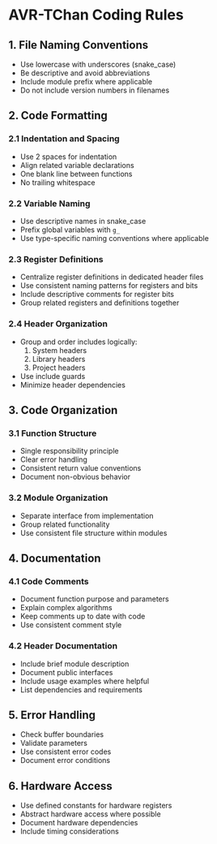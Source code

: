 # AVR-TChan Coding Rules

## 1. File Naming Conventions
- Use lowercase with underscores (snake_case)
- Be descriptive and avoid abbreviations
- Include module prefix where applicable
- Do not include version numbers in filenames

## 2. Code Formatting
### 2.1 Indentation and Spacing
- Use 2 spaces for indentation
- Align related variable declarations
- One blank line between functions
- No trailing whitespace

### 2.2 Variable Naming
- Use descriptive names in snake_case
- Prefix global variables with `g_`
- Use type-specific naming conventions where applicable

### 2.3 Register Definitions
- Centralize register definitions in dedicated header files
- Use consistent naming patterns for registers and bits
- Include descriptive comments for register bits
- Group related registers and definitions together

### 2.4 Header Organization
- Group and order includes logically:
  1. System headers
  2. Library headers
  3. Project headers
- Use include guards
- Minimize header dependencies

## 3. Code Organization
### 3.1 Function Structure
- Single responsibility principle
- Clear error handling
- Consistent return value conventions
- Document non-obvious behavior

### 3.2 Module Organization
- Separate interface from implementation
- Group related functionality
- Use consistent file structure within modules

## 4. Documentation
### 4.1 Code Comments
- Document function purpose and parameters
- Explain complex algorithms
- Keep comments up to date with code
- Use consistent comment style

### 4.2 Header Documentation
- Include brief module description
- Document public interfaces
- Include usage examples where helpful
- List dependencies and requirements

## 5. Error Handling
- Check buffer boundaries
- Validate parameters
- Use consistent error codes
- Document error conditions

## 6. Hardware Access
- Use defined constants for hardware registers
- Abstract hardware access where possible
- Document hardware dependencies
- Include timing considerations
